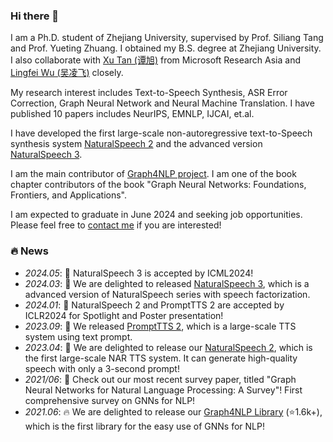 ### Hi there 👋

I am a Ph.D. student of Zhejiang University, supervised by Prof. Siliang Tang and Prof. Yueting Zhuang. I obtained my B.S. degree at Zhejiang University. I also collaborate with [Xu Tan (谭旭)](https://www.microsoft.com/en-us/research/people/xuta/) from Microsoft Research Asia and [Lingfei Wu (吴凌飞)](https://sites.google.com/a/email.wm.edu/teddy-lfwu/) closely.

My research interest includes Text-to-Speech Synthesis, ASR Error Correction, Graph Neural Network and Neural Machine Translation. I have published 10 papers includes NeurIPS, EMNLP, IJCAI, et.al.

I have developed the first large-scale non-autoregressive text-to-Speech synthesis system [NaturalSpeech 2](https://speechresearch.github.io/naturalspeech2/) and the advanced version [NaturalSpeech 3](https://speechresearch.github.io/naturalspeech3/).

I am the main contributor of [Graph4NLP project](https://github.com/graph4ai/graph4nlp). I am one of the book chapter contributors of the book "Graph Neural Networks: Foundations, Frontiers, and Applications". 

I am expected to graduate in June 2024 and seeking job opportunities. Please feel free to [contact me](mailto:shenkai200861@gmail.com) if you are interested!

### 🔥 News
- *2024.05*: 🎉 NaturalSpeech 3 is accepted by ICML2024!
- *2024.03*: 🎉 We are delighted to released [NaturalSpeech 3](https://speechresearch.github.io/naturalspeech3/), which is a advanced version of NaturalSpeech series with speech factorization.
- *2024.01*: 🎉 NaturalSpeech 2 and PromptTTS 2 are accepted by ICLR2024 for Spotlight and Poster presentation!
- *2023.09*: 🎉 We released [PromptTTS 2](https://speechresearch.github.io/prompttts2/), which is a large-scale TTS system using text prompt.
- *2023.04*: 🎉 We are delighted to release our [NaturalSpeech 2](https://speechresearch.github.io/naturalspeech2/), which is the first large-scale NAR TTS system. It can generate high-quality speech with only a 3-second prompt!
- *2021/06*: 🎉 Check out our most recent survey paper, titled "Graph Neural Networks for Natural Language Processing: A Survey"! First comprehensive survey on GNNs for NLP!
- *2021.06*: 🔥 We are delighted to release our [Graph4NLP Library](https://github.com/graph4ai/graph4nlp) (⭐️1.6k+), which is the first library for the easy use of GNNs for NLP!



<!--
**AlanSwift/AlanSwift** is a ✨ _special_ ✨ repository because its `README.md` (this file) appears on your GitHub profile.

Here are some ideas to get you started:

- 🔭 I’m currently working on ...
- 🌱 I’m currently learning ...
- 👯 I’m looking to collaborate on ...
- 🤔 I’m looking for help with ...
- 💬 Ask me about ...
- 📫 How to reach me: ...
- 😄 Pronouns: ...
- ⚡ Fun fact: ...
-->
